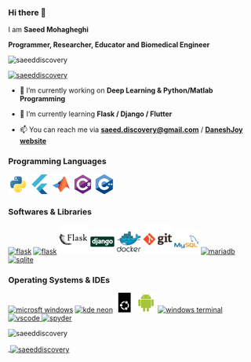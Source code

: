 ### Hi there 👋
 
 I am **Saeed Mohagheghi**

**Programmer, Researcher, Educator and Biomedical Engineer**

<p align="left"> <img src="https://komarev.com/ghpvc/?username=saeeddiscovery&label=Profile%20views&color=0e75b6&style=flat" alt="saeeddiscovery" /> </p>

<p align="left"> <a href="https://github.com/ryo-ma/github-profile-trophy"><img src="https://github-profile-trophy.vercel.app/?username=saeeddiscovery" alt="saeeddiscovery" /></a> </p>

- 🔭 I’m currently working on **Deep Learning & Python/Matlab Programming**

- 🌱 I’m currently learning **Flask / Django / Flutter**

- 📫 You can reach me via **saeed.discovery@gmail.com** / **[DaneshJoy website](https://daneshjoy.ir)**

<h3 align="left">Programming Languages</h3>
<p align="left"> 
  <a href="https://www.python.org/">
  <img src="https://github.com/devicons/devicon/blob/master/icons/python/python-original.svg" alt="python" width="40" height="40"/></a>
  <a href="https://flutter.dev/">
  <img src="https://github.com/devicons/devicon/blob/master/icons/flutter/flutter-original.svg" alt="flutter" width="40" height="40"/></a>
  <a href="https://www.mathworks.com/">
  <img src="https://github.com/devicons/devicon/blob/master/icons/matlab/matlab-original.svg" alt="matlab" width="40" height="40"/></a>
  <a href="https://docs.microsoft.com/en-us/dotnet/csharp/">
  <img src="https://github.com/devicons/devicon/blob/master/icons/csharp/csharp-original.svg" alt="csharp" width="40" height="40"/></a>
  <a href="https://www.cplusplus.com/">
  <img src="https://github.com/devicons/devicon/blob/master/icons/cplusplus/cplusplus-original.svg" alt="cplusplus" width="40" height="40"/></a>
  
<h3 align="left">Softwares & Libraries</h3>
<p align="left"> 
  <a href="https://www.tensorflow.org/">
  <img src="https://upload.wikimedia.org/wikipedia/commons/2/2d/Tensorflow_logo.svg" alt="flask" width="40" height="40"/></a>
  <a href="https://keras.io/">
  <img src="https://keras.io/img/logo.png" alt="flask" width="100" height="30"/></a>
  <a href="https://flask.palletsprojects.com/">
  <img src="https://github.com/devicons/devicon/blob/master/icons/flask/flask-original-wordmark.svg" alt="flask" width="60" height="60"/></a>
  <a href="https://www.djangoproject.com/">
  <img src="https://github.com/devicons/devicon/blob/master/icons/django/django-original.svg" alt="django" width="50" height="50"/></a>
  <a href="https://www.docker.com/">
  <img src="https://github.com/devicons/devicon/blob/master/icons/docker/docker-original-wordmark.svg" alt="docker" width="50" height="50"/></a>
  <a href="https://git-scm.com/">
  <img src="https://github.com/devicons/devicon/blob/master/icons/git/git-original-wordmark.svg" alt="git" width="60" height="60"/></a>
  <a href="https://www.mysql.com/">
  <img src="https://github.com/devicons/devicon/blob/master/icons/mysql/mysql-original-wordmark.svg" alt="mysql" width="50" height="50"/></a>
  <a href="https://mariadb.org/">
  <img src="https://mariadb.com/wp-content/uploads/2019/11/mariadb-logo-vert_blue-transparent.png" alt="mariadb" width="50" height="50"/></a>
  <a href="https://www.sqlite.org/">
  <img src="https://upload.wikimedia.org/wikipedia/commons/thumb/3/38/SQLite370.svg/1280px-SQLite370.svg.png" alt="sqlite" width="70" height="30"/></a>

  
<h3 align="left">Operating Systems & IDEs</h3>
<p align="left"> 
  <a href="https://www.microsoft.com/en-us/windows">
  <img src="https://img.icons8.com/fluent/48/000000/windows-10.png" alt="microsft windows" width="40" height="40"/></a>
  <a href="https://neon.kde.org/">
  <img src="https://upload.wikimedia.org/wikipedia/commons/f/f7/Neon-logo.svg" alt="kde neon" width="40" height="40"/></a>
    <a href="https://ubuntu.com/">
  <img src="https://github.com/devicons/devicon/blob/master/icons/ubuntu/ubuntu-plain.svg" alt="ubuntu" width="40" height="40"/></a>
  <a href="https://www.android.com/">
  <img src="https://github.com/devicons/devicon/blob/master/icons/android/android-plain.svg" alt="android" width="40" height="40"/></a>
  <a href="https://github.com/microsoft/terminal">
  <img src="https://upload.wikimedia.org/wikipedia/commons/0/01/Windows_Terminal_Logo_256x256.png" alt="windows terminal" width="40" height="40"/>
  <a href="https://code.visualstudio.com/">
  <img src="https://img.icons8.com/color/48/000000/visual-studio-code-2019.png" alt="vscode" width="40" height="40"/>
  <a href="https://www.spyder-ide.org/">
  <img src="https://upload.wikimedia.org/wikipedia/commons/thumb/7/7e/Spyder_logo.svg/800px-Spyder_logo.svg.png" alt="spyder" width="40" height="40"/>
  
<p><img align="left" src="https://github-readme-stats.vercel.app/api/top-langs?username=saeeddiscovery&show_icons=true&locale=en&layout=compact" alt="saeeddiscovery" /></p>
<br>
<p>&nbsp;<img align="center" src="https://github-readme-stats.vercel.app/api?username=saeeddiscovery&show_icons=true&locale=en" alt="saeeddiscovery" /></p>

<!--
**saeeddiscovery/saeeddiscovery** is a ✨ _special_ ✨ repository because its `README.md` (this file) appears on your GitHub profile.

Here are some ideas to get you started:

- 🔭 I’m currently working on ...
- 🌱 I’m currently learning ...
- 👯 I’m looking to collaborate on ...
- 🤔 I’m looking for help with ...
- 💬 Ask me about ...
- 📫 How to reach me: ...
- 😄 Pronouns: ...
- ⚡ Fun fact: ...
-->
